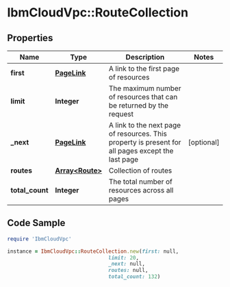 # IbmCloudVpc::RouteCollection

## Properties

Name | Type | Description | Notes
------------ | ------------- | ------------- | -------------
**first** | [**PageLink**](PageLink.md) | A link to the first page of resources | 
**limit** | **Integer** | The maximum number of resources that can be returned by the request | 
**_next** | [**PageLink**](PageLink.md) | A link to the next page of resources. This property is present for all pages except the last page | [optional] 
**routes** | [**Array&lt;Route&gt;**](Route.md) | Collection of routes | 
**total_count** | **Integer** | The total number of resources across all pages | 

## Code Sample

```ruby
require 'IbmCloudVpc'

instance = IbmCloudVpc::RouteCollection.new(first: null,
                                 limit: 20,
                                 _next: null,
                                 routes: null,
                                 total_count: 132)
```


